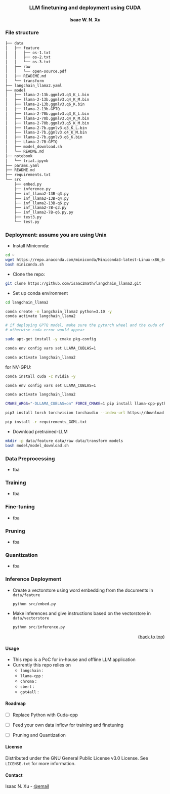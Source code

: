 <h3 align="center"> LLM finetuning and deployment using CUDA </h3>
<h4 align="center"> Isaac W. N. Xu </h4>

### File structure

```txt
├── data
│   ├── feature
│   │   ├── os-1.txt
│   │   ├── os-2.txt
│   │   └── os-3.txt
│   ├── raw
│   │   └── open-source.pdf
│   ├── READEME.md
│   └── transform
├── langchain_llama2.yaml
├── model
│   ├── llama-2-13b.ggmlv3.q3_K_L.bin
│   ├── llama-2-13b.ggmlv3.q4_K_M.bin
│   ├── llama-2-13b.ggmlv3.q6_K.bin
│   ├── llama-2-13b-GPTQ
│   ├── llama-2-70b.ggmlv3.q3_K_L.bin
│   ├── llama-2-70b.ggmlv3.q4_K_M.bin
│   ├── llama-2-70b.ggmlv3.q5_K_M.bin
│   ├── llama-2-7b.ggmlv3.q3_K_L.bin
│   ├── llama-2-7b.ggmlv3.q4_K_M.bin
│   ├── llama-2-7b.ggmlv3.q6_K.bin
│   ├── Llama-2-7B-GPTQ
│   ├── model_download.sh
│   └── README.md
├── notebook
│   └── trial.ipynb
├── params.yaml
├── README.md
├── requirements.txt
└── src
    ├── embed.py
    ├── inference.py
    ├── inf_llama2-13B-q3.py
    ├── inf_llama2-13B-q4.py
    ├── inf_llama2-13B-q6.py
    ├── inf_llama2-7B-q3.py
    ├── inf_llama2-7B-q6.py.py
    ├── test3.py
    └── test.py
```

### Deployment: assume you are using Unix

- Install Miniconda:
 
```sh
cd ~
wget https://repo.anaconda.com/miniconda/Miniconda3-latest-Linux-x86_64.sh -O ~/miniconda.sh
bash miniconda.sh
```

- Clone the repo:
 
```sh
git clone https://github.com/isaac2math/langchain_llama2.git
```

- Set up conda environment

```sh
cd langchain_llama2

conda create -n langchain_llama2 python=3.10 -y
conda activate langchain_llama2

# if deploying GPTQ model, make sure the pytorch wheel and the cuda of this env share the same version
# otherwise cuda error would appear

sudo apt-get install -y cmake pkg-config

conda env config vars set LLAMA_CUBLAS=1

conda activate langchain_llama2

```

for NV-GPU:

```sh
conda install cuda -c nvidia -y

conda env config vars set LLAMA_CUBLAS=1

conda activate langchain_llama2

CMAKE_ARGS="-DLLAMA_CUBLAS=on" FORCE_CMAKE=1 pip install llama-cpp-python --force-reinstall --no-cache-dir 

pip3 install torch torchvision torchaudio --index-url https://download.pytorch.org/whl/cu118

pip install -r requirements_GGML.txt

```

- Download pretrained-LLM

```sh
mkdir -p data/feature data/raw data/transform models
bash model/model_download.sh
```

### Data Preprocessing

- tba

### Training

- tba

### Fine-tuning

- tba

### Pruning

- tba

### Quantization

- tba

### Inference Deployment

- Create a vectorstore using word embedding from the documents in `data/feature`
    ```sh
    python src/embed.py
    ```

- Make inferences and give instructions based on the vectorstore in `data/vectorstore`
    ```python
    python src/inference.py
    ```

<p align="right">(<a href="#readme-top">back to top</a>)</p>


#### Usage

- This repo is a PoC for in-house and offline LLM application
- Currently this repo relies on 
  - `langchain` : 
  - `llama-cpp` : 
  - `chroma` : 
  - `sbert` : 
  - `gpt4all` :


#### Roadmap

- [ ] Replace Python with Cuda-cpp
- [ ] Feed your own data inflow for training and finetuning
- [ ] Pruning and Quantization


#### License

Distributed under the GNU General Public License v3.0 License. See `LICENSE.txt` for more information.


#### Contact

Isaac N. Xu - [@email](xuningandy@gmail.com)

